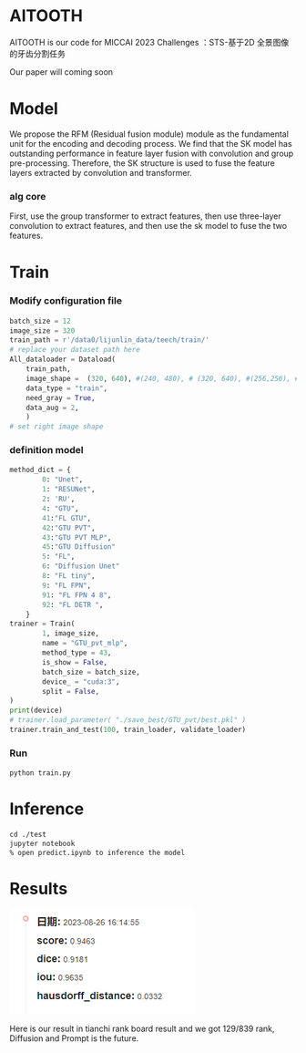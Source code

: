 # AITOOTH
AITOOTH is our code for MICCAI 2023 Challenges ：STS-基于2D 全景图像的牙齿分割任务

Our paper will coming soon

# Model

We propose the RFM (Residual fusion module) module as the fundamental unit for the encoding and decoding process.  We find that the SK model has outstanding performance in feature layer fusion with convolution and group pre-processing.  Therefore, the SK structure is used to fuse the feature layers extracted by convolution and transformer.

### alg core

First, use the group transformer to extract features, then use three-layer convolution to extract features, and then use the sk model to fuse the two features.

# Train

### Modify configuration file

```python
batch_size = 12
image_size = 320
train_path = r'/data0/lijunlin_data/teech/train/'
# replace your dataset path here
All_dataloader = Dataload(
    train_path, 
    image_shape =  (320, 640), #(240, 480), # (320, 640), #(256,256), #(320, 640),
    data_type = "train",
    need_gray = True,
    data_aug = 2,
    )
# set right image shape
```

### definition model

```python
method_dict = {
        0: "Unet",
        1: "RESUNet",
        2: 'RU',
        4: "GTU",
        41:"FL GTU",
        42:"GTU PVT",
        43:"GTU PVT MLP",
 		45:"GTU Diffusion"
        5: "FL",
        6: "Diffusion Unet"
        8: "FL tiny",
        9: "FL FPN",
        91: "FL FPN 4 8",
        92: "FL DETR ",
    }
trainer = Train( 
        1, image_size,
        name = "GTU_pvt_mlp",
        method_type = 43,
        is_show = False,
        batch_size = batch_size,
        device_ = "cuda:3",
        split = False,
)
print(device)
# trainer.load_parameter( "./save_best/GTU_pvt/best.pkl" )
trainer.train_and_test(100, train_loader, validate_loader)
```

### Run 

```shell
python train.py
```

# Inference

```shell
cd ./test
jupyter notebook
% open predict.ipynb to inference the model
```



# Results

![image-20230827104530206](.\assert\result.png)

Here is our result in tianchi rank board result and we got 129/839 rank,  Diffusion and Prompt is the future.
